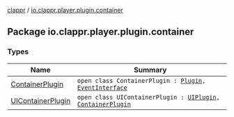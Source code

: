 [clappr](../index.md) / [io.clappr.player.plugin.container](./index.md)

## Package io.clappr.player.plugin.container

### Types

| Name | Summary |
|---|---|
| [ContainerPlugin](-container-plugin/index.md) | `open class ContainerPlugin : `[`Plugin`](../io.clappr.player.plugin/-plugin/index.md)`, `[`EventInterface`](../io.clappr.player.base/-event-interface/index.md) |
| [UIContainerPlugin](-u-i-container-plugin/index.md) | `open class UIContainerPlugin : `[`UIPlugin`](../io.clappr.player.plugin/-u-i-plugin/index.md)`, `[`ContainerPlugin`](-container-plugin/index.md) |
